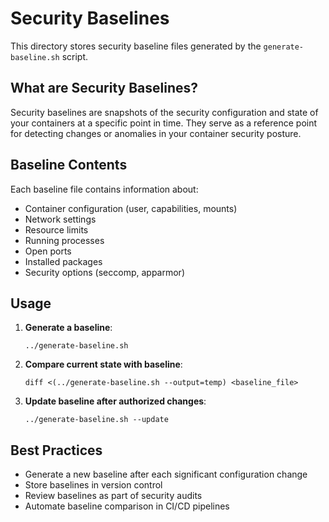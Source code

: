 # Security Baselines

This directory stores security baseline files generated by the `generate-baseline.sh` script.

## What are Security Baselines?

Security baselines are snapshots of the security configuration and state of your containers at a specific point in time. They serve as a reference point for detecting changes or anomalies in your container security posture.

## Baseline Contents

Each baseline file contains information about:

- Container configuration (user, capabilities, mounts)
- Network settings
- Resource limits
- Running processes
- Open ports
- Installed packages
- Security options (seccomp, apparmor)

## Usage

1. **Generate a baseline**:
   ```
   ../generate-baseline.sh
   ```

2. **Compare current state with baseline**:
   ```
   diff <(../generate-baseline.sh --output=temp) <baseline_file>
   ```

3. **Update baseline after authorized changes**:
   ```
   ../generate-baseline.sh --update
   ```

## Best Practices

- Generate a new baseline after each significant configuration change
- Store baselines in version control
- Review baselines as part of security audits
- Automate baseline comparison in CI/CD pipelines
